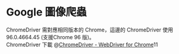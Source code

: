 # Google 圖像爬蟲
ChromeDriver 需對應相同版本的 Chrome，這邊的 ChromeDriver 使用 96.0.4664.45 (支援Chrome 96 版)。  
ChromeDriver 下載 @[ChromeDriver - WebDriver for Chrome](https://chromedriver.chromium.org/downloads)11